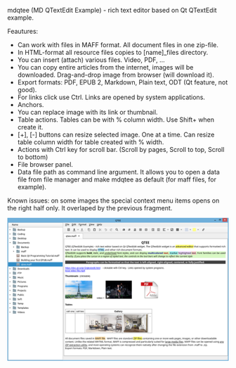 mdqtee (MD QTextEdit Example) - rich text editor based on Qt QTextEdit example.

Feautures:
- Can work with files in MAFF format. All document files in one zip-file.
- In HTML-format all resource files copies to [name]_files directory.
- You can insert (attach) various files. Video, PDF, ...
- You can copy entire articles from the internet, images will be downloaded. Drag-and-drop image from browser (will download it).
- Export formats: PDF, EPUB 2, Markdown, Plain text, ODT (Qt feature, not good).
- For links click use Ctrl. Links are opened by system applications.
- Anchors.
- You can replace image with its link or thumbnail.
- Table actions. Tables can be with % column width. Use Shift+ when create it.
- [+], [-] buttons can resize selected image. One at a time. Can resize table column width for table created with % width.
- Actions with Ctrl key for scroll bar. (Scroll by pages, Scroll to top, Scroll to bottom)
- File browser panel. 
- Data file path as command line argument. It allows you to open a data file from file manager and make mdqtee as default (for maff files, for example).

Known issues: on some images the special context menu items opens on the right half only. It overlaped by the previous fragment.

![mdqtee](https://raw.githubusercontent.com/md2222/mdqtee/master/mdqtee-screenshot-01.png)
